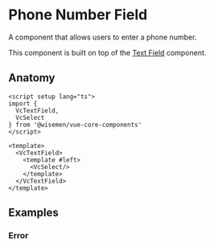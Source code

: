 # Phone Number Field

A component that allows users to enter a phone number.

This component is built on top of the [Text Field](/packages/components-next/components/text-field/text-field.html) component.

<ComponentPreview name="phone-number-field/examples/main" />


## Anatomy

```vue
<script setup lang="ts">
import {
  VcTextField,
  VcSelect
} from '@wisemen/vue-core-components'
</script>

<template>
  <VcTextField>
    <template #left>
      <VcSelect/>
    </template>
  </VcTextField>
</template>
```

<!-- @include: ./phone-number-field-meta.md -->

## Examples

### Error

<ComponentPreview name="phone-number-field/examples/error" />